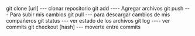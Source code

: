 git clone [url] --- clonar repositorio
git add ---- Agregar archivos
git push --- Para subir mis cambios
git pull --- para descargar cambios de mis compañeros
git status --- ver estado de los archivos
git log ---- ver commits
git checkout [hash] --- moverte entre commits
